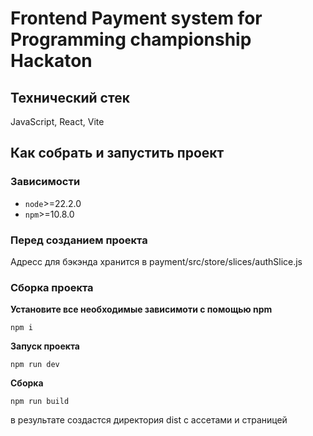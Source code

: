 # Frontend Payment system for Programming championship Hackaton

## Технический стек

JavaScript, React, Vite

## Как собрать и запустить проект

### Зависимости

- `node`>=22.2.0
- `npm`>=10.8.0

### Перед созданием проекта

Адресс для бэкэнда хранится в payment/src/store/slices/authSlice.js

### Сборка проекта

**Установите все необходимые зависимоти с помощью npm**

```
npm i
```

**Запуск проекта**

```
npm run dev
```

**Сборка**

```
npm run build
```

в результате создастся директория dist с ассетами и страницей
